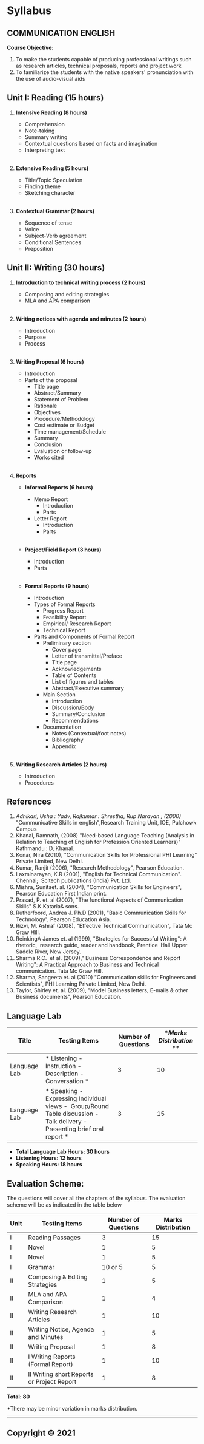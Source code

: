 # Syllabus

## **COMMUNICATION ENGLISH**

**Course Objective:**

1. To make the students capable of producing professional writings such as research articles, technical proposals, reports and project work
2. To familiarize the students with the native speakers' pronunciation with the use of audio-visual aids

## **Unit I: Reading (15 hours)**

1. **Intensive Reading (8 hours)**
    * Comprehension
    * Note-taking
    * Summary writing
    * Contextual questions based on facts and imagination
    * Interpreting text
    
    <br>

2. **Extensive Reading (5 hours)**
    * Title/Topic Speculation
    * Finding theme
    * Sketching character
    
    <br>

3. **Contextual Grammar (2 hours)**
    * Sequence of tense
    * Voice
    * Subject-Verb agreement
    * Conditional Sentences
    * Preposition


## **Unit II: Writing (30 hours)**

1. **Introduction to technical writing process (2 hours)**
    * Composing and editing strategies
    * MLA and APA comparison
    
    <br>

2. **Writing notices with agenda and minutes (2 hours)**
    * Introduction
    * Purpose
    * Process
    
    <br>

3. **Writing Proposal (6 hours)**
    * Introduction
    * Parts of the proposal
        * Title page
        * Abstract/Summary
        * Statement of Problem
        * Rationale
        * Objectives
        * Procedure/Methodology
        * Cost estimate or Budget
        * Time management/Schedule
        * Summary
        * Conclusion
        * Evaluation or follow-up
        * Works cited
    
    <br>

4. **Reports**
    * **Informal Reports (6 hours)**
        * Memo Report
            * Introduction
            * Parts
        * Letter Report
            * Introduction
            * Parts
    
        <br>

    * **Project/Field Report (3 hours)**
        * Introduction
        * Parts
    
        <br>

    * **Formal Reports (9 hours)**
        * Introduction
        * Types of Formal Reports
            * Progress Report
            * Feasibility Report
            * Empirical/ Research Report
            * Technical Report
        * Parts and Components of Formal Report
            * Preliminary section
                * Cover page
                * Letter of transmittal/Preface
                * Title page
                * Acknowledgements
                * Table of Contents
                * List of figures and tables
                * Abstract/Executive summary
            * Main Section
                * Introduction
                * Discussion/Body
                * Summary/Conclusion
                * Recommendations
            * Documentation
                * Notes (Contextual/foot notes)
                * Bibliography
                * Appendix
    
    <br>

5. **Writing Research Articles (2 hours)**
    * Introduction
    * Procedures


## **References**

1. *Adhikari, Usha : Yadv, Rajkumar : Shrestha, Rup Narayan ; (2000)* "Communicative Skills in english",Research Training Unit, IOE, Pulchowk Campus
2. Khanal, Ramnath, (2008) "Need-based Language Teaching (Analysis in Relation to Teaching of English for Profession Oriented Learners)" Kathmandu : D, Khanal.
3. Konar, Nira (2010), "Communication Skills for Professional PHI Learning" Private Limited, New Delhi.
4. Kumar, Ranjit (2006), "Research Methodology", Pearson Education. 
5. Laxminarayan, K.R (2001), "English for Technical Communication". Chennai;  Scitech publications (India) Pvt. Ltd.  
6. Mishra, Sunitaet. al. (2004), "Communication Skills for Engineers", Pearson Education First Indian print.
7. Prasad, P. et. al (2007), "The functional Aspects of Communication Skills" S.K.Kataria&amp; sons.
8. Rutherfoord, Andrea J. Ph.D (2001), "Basic Communication Skills for Technology", Pearson Education Asia.
9. Rizvi, M. Ashraf (2008), "Effective Technical Communication", Tata Mc Graw Hill.
10. ReinkingA James et. al (1999), &quot;Strategies for Successful Writing&quot;: A rhetoric,  research guide, reader and handbook, Prentice  Hall Upper Saddle River, New Jersey. 
11. Sharma R.C.  et al. (2009),&quot; Business Correspondence and Report Writing&quot;: A  Practical Approach to Business and Technical     communication. Tata Mc Graw Hill.
12. Sharma, Sangeeta et. al (2010)  &quot;Communication skills for Engineers and  Scientists&quot;, PHI Learning Private Limited, New Delhi. 
13. Taylor, Shirley et. al. (2009), &quot;Model Business letters, E-mails &amp;  other  Business documents&quot;, Pearson  Education.


## **Language Lab**

| **Title** | **Testing Items** | **Number of Questions** | **Marks Distribution* ** |
|---|---|---|---|
| Language Lab |  * Listening  - Instruction - Description - Conversation * |  3  |  10 |
| Language Lab |  * Speaking  - Expressing Individual views  -  Group/Round Table discussion  - Talk delivery  - Presenting brief oral report * |  3  |  15 |

* **Total Language Lab Hours: 30 hours** 
* **Listening Hours: 12 hours**
* **Speaking Hours: 18 hours**

## **Evaluation Scheme:**

The questions will cover all the chapters of the syllabus. The evaluation scheme will be as indicated in the table below

| **Unit** | **Testing Items** | **Number of Questions** | **Marks Distribution** |
|---|---|---|---|
| I | Reading Passages | 3 | 15 |
| I | Novel | 1 | 5 |
| I | Novel | 1 | 5 |
| I | Grammar | 10 or 5 | 5 |
| II | Composing &amp; Editing Strategies | 1 | 5 |
| II | MLA and APA Comparison | 1 | 4 |
| II | Writing Research Articles | 1 | 10 |
| II | Writing Notice, Agenda and Minutes | 1 | 5 |
| II | Writing Proposal | 1 | 8 |
| II | I Writing Reports (Formal Report) | 1 | 10 |
| II | II Writing short Reports or Project Report | 1 | 8 |

**Total: 80**

*There may be minor variation in marks distribution. 

***

## **Copyright © 2021**
